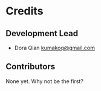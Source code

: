 # Credits


## Development Lead

* Dora Qian <kumakoq@gmail.com>

## Contributors

None yet. Why not be the first?

